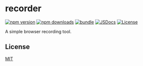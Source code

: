 # recorder

[![npm version][npm-version-src]][npm-version-href]
[![npm downloads][npm-downloads-src]][npm-downloads-href]
[![bundle][bundle-src]][bundle-href]
[![JSDocs][jsdocs-src]][jsdocs-href]
[![License][license-src]][license-href]

A simple browser recording tool.

## License

[MIT](./LICENSE)

<!-- Badges -->

[npm-version-src]: https://img.shields.io/npm/v/@lw6/recorder?style=flat&colorA=080f12&colorB=1fa669
[npm-version-href]: https://npmjs.com/package/@lw6/recorder
[npm-downloads-src]: https://img.shields.io/npm/dm/@lw6/recorder?style=flat&colorA=080f12&colorB=1fa669
[npm-downloads-href]: https://npmjs.com/package/@lw6/recorder
[bundle-src]: https://img.shields.io/bundlephobia/minzip/@lw6/recorder?style=flat&colorA=080f12&colorB=1fa669&label=minzip
[bundle-href]: https://bundlephobia.com/result?p=@lw6/recorder
[license-src]: https://img.shields.io/github/license/liuw5367/recorder.svg?style=flat&colorA=080f12&colorB=1fa669
[license-href]: https://github.com/liuw5367/recorder/blob/main/LICENSE
[jsdocs-src]: https://img.shields.io/badge/jsdocs-reference-080f12?style=flat&colorA=080f12&colorB=1fa669
[jsdocs-href]: https://www.jsdocs.io/package/@lw6/recorder
